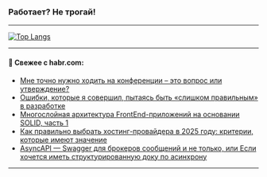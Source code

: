 ### Работает? Не трогай!

---
<!--
#### 🛠️ Technical stack:

![Java](https://img.shields.io/badge/Java-informational?logo=Oracle&style=flat&logoColor=white&color=FF4500)
![Kotlin](https://img.shields.io/badge/Kotlin-informational?logo=Kotlin&style=flat&logoColor=white&color=774D97)
![TS](https://img.shields.io/badge/TypeScript-informational?logo=typeScript&style=flat&logoColor=black&color=017acc)
![Python](https://img.shields.io/badge/Python-informational?logo=Python&style=flat&logoColor=black&color=ffdd54) <br>
![Spring](https://img.shields.io/badge/Spring-informational?logo=Spring&style=flat&logoColor=white&color=6DB33F) 
![SpringBoot](https://img.shields.io/badge/SpringBoot-informational?logo=SpringBoot&style=flat&logoColor=white&color=6DB33F)
![Nest](https://img.shields.io/badge/NestJS-informational?logo=NestJS&style=flat&logoColor=white&color=E0234E) 
![NodeJS](https://img.shields.io/badge/NodeJS-informational?logo=node.js&style=flat&logoColor=white&color=70A760)<br>
![PostgreSQL](https://img.shields.io/badge/PostgreSQL-informational?logo=PostgreSQL&style=flat&logoColor=white&color=DAA520)
![MongoDB](https://img.shields.io/badge/MongoDB-informational?logo=MongoDB&style=flat&logoColor=white&color=870000)
![Apache](https://img.shields.io/badge/Apache-informational?logo=apache&style=flat&logoColor=white&color=f74e28)

___ 
-->

<!--- #### 🛠️ : --->

[![Top Langs](https://github-readme-stats-82jvfl3w3-advtsettinggmailcoms-projects.vercel.app/api/top-langs/?username=zloylis&langs_count=10&hide_title=true&title_color=e6edf3&size_weight=0.5&count_weight=0.5&layout=compact&hide_progress=true&hide_border=true&theme=dracula)](https://github.com/zloylis)

<!---


####  :octocat:&nbsp;&nbsp; Статистика:

![GitHub stats](https://github-readme-stats-u2qms2cxw-advtsettinggmailcoms-projects.vercel.app/api?username=zloylis&show_icons=true&hide_border=true&theme=dracula&title_color=e6edf3&include_all_commits=true&count_private=true&hide_rank=false&hide_title=true&rank_icon=github)
-->
---

#### 💬 Свежее с habr.com:

<!-- BLOG-POST-LIST:START -->
- [Мне точно нужно ходить на конференции – это вопрос или утверждение?](https://habr.com/ru/articles/860666/?utm_source=habrahabr&utm_medium=rss&utm_campaign=860666)
- [Ошибки, которые я совершил, пытаясь быть «слишком правильным» в разработке](https://habr.com/ru/articles/860656/?utm_source=habrahabr&utm_medium=rss&utm_campaign=860656)
- [Многослойная архитектура FrontEnd-приложений на основании SOLID, часть 1](https://habr.com/ru/companies/beeline_tech/articles/860612/?utm_source=habrahabr&utm_medium=rss&utm_campaign=860612)
- [Как правильно выбрать хостинг-провайдера в 2025 году: критерии, которые имеют значение](https://habr.com/ru/articles/860606/?utm_source=habrahabr&utm_medium=rss&utm_campaign=860606)
- [AsyncAPI — Swagger для брокеров сообщений и не только, или Если хочется иметь структурированную доку по асинхрону](https://habr.com/ru/articles/860604/?utm_source=habrahabr&utm_medium=rss&utm_campaign=860604)
<!-- BLOG-POST-LIST:END -->

---
